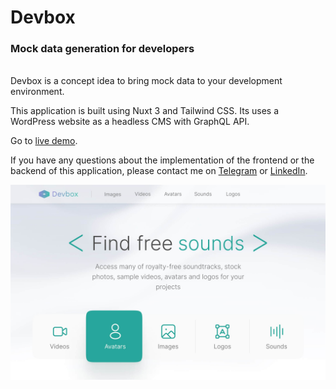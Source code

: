 # Devbox
### Mock data generation for developers
<br>
Devbox is a concept idea to bring mock data to your development environment.

This application is built using Nuxt 3 and Tailwind CSS. Its uses a WordPress website as a headless CMS with GraphQL API.

Go to [live demo](https://devbox-moeinmirkiani.vercel.app/).

If you have any questions about the implementation of the frontend or the backend of this application, please contact me on [Telegram](https://t.me/moein_mirkiani) or [LinkedIn](https://www.linkedin.com/in/moeinmirkiani/).

<img src="./assets/images/site-cover.jpg" alt="Devbox Cover" />